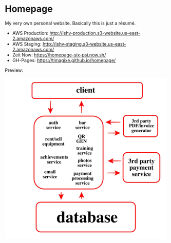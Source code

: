 # Homepage

My very own personal website. Basically this is just a résumé.

-   AWS Production: http://ishv-production.s3-website.us-east-2.amazonaws.com/
-   AWS Staging: http://ishv-staging.s3-website.us-east-2.amazonaws.com/
-   Zeit Now: https://homepage-six-psi.now.sh/
-   GH-Pages: https://timagixe.github.io/homepage/

Preview:

![Preview image](./a.jpg)
